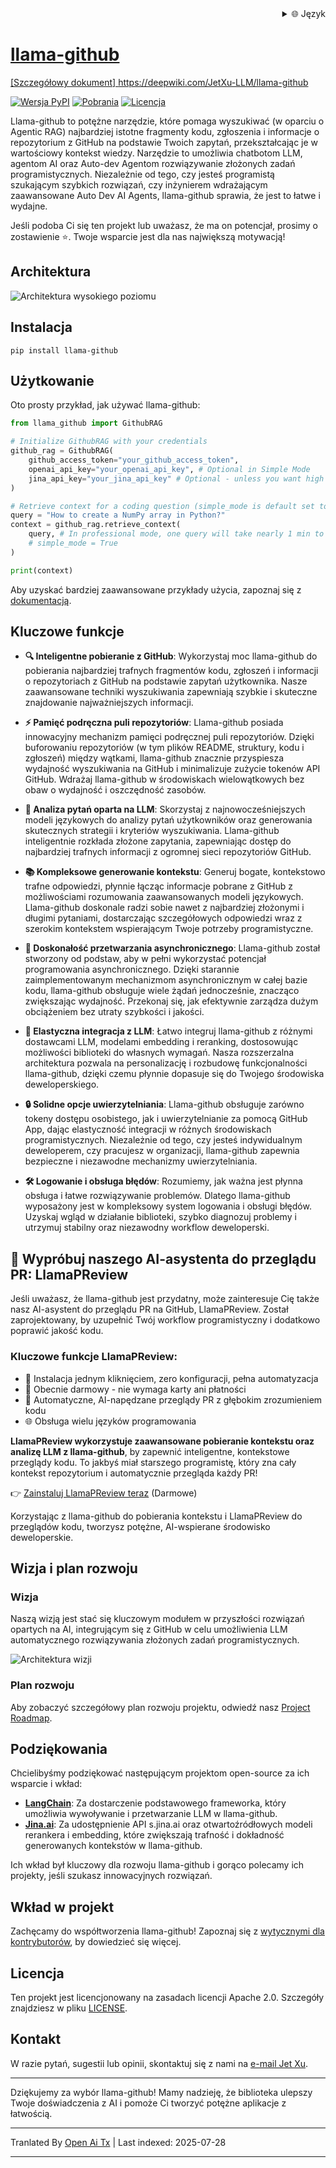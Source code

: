 
<div align="right">
  <details>
    <summary >🌐 Język</summary>
    <div>
      <div align="center">
        <a href="https://openaitx.github.io/view.html?user=JetXu-LLM&project=llama-github&lang=en">English</a>
        | <a href="https://openaitx.github.io/view.html?user=JetXu-LLM&project=llama-github&lang=zh-CN">简体中文</a>
        | <a href="https://openaitx.github.io/view.html?user=JetXu-LLM&project=llama-github&lang=zh-TW">繁體中文</a>
        | <a href="https://openaitx.github.io/view.html?user=JetXu-LLM&project=llama-github&lang=ja">日本語</a>
        | <a href="https://openaitx.github.io/view.html?user=JetXu-LLM&project=llama-github&lang=ko">한국어</a>
        | <a href="https://openaitx.github.io/view.html?user=JetXu-LLM&project=llama-github&lang=hi">हिन्दी</a>
        | <a href="https://openaitx.github.io/view.html?user=JetXu-LLM&project=llama-github&lang=th">ไทย</a>
        | <a href="https://openaitx.github.io/view.html?user=JetXu-LLM&project=llama-github&lang=fr">Français</a>
        | <a href="https://openaitx.github.io/view.html?user=JetXu-LLM&project=llama-github&lang=de">Deutsch</a>
        | <a href="https://openaitx.github.io/view.html?user=JetXu-LLM&project=llama-github&lang=es">Español</a>
        | <a href="https://openaitx.github.io/view.html?user=JetXu-LLM&project=llama-github&lang=it">Italiano</a>
        | <a href="https://openaitx.github.io/view.html?user=JetXu-LLM&project=llama-github&lang=ru">Русский</a>
        | <a href="https://openaitx.github.io/view.html?user=JetXu-LLM&project=llama-github&lang=pt">Português</a>
        | <a href="https://openaitx.github.io/view.html?user=JetXu-LLM&project=llama-github&lang=nl">Nederlands</a>
        | <a href="https://openaitx.github.io/view.html?user=JetXu-LLM&project=llama-github&lang=pl">Polski</a>
        | <a href="https://openaitx.github.io/view.html?user=JetXu-LLM&project=llama-github&lang=ar">العربية</a>
        | <a href="https://openaitx.github.io/view.html?user=JetXu-LLM&project=llama-github&lang=fa">فارسی</a>
        | <a href="https://openaitx.github.io/view.html?user=JetXu-LLM&project=llama-github&lang=tr">Türkçe</a>
        | <a href="https://openaitx.github.io/view.html?user=JetXu-LLM&project=llama-github&lang=vi">Tiếng Việt</a>
        | <a href="https://openaitx.github.io/view.html?user=JetXu-LLM&project=llama-github&lang=id">Bahasa Indonesia</a>
        | <a href="https://openaitx.github.io/view.html?user=JetXu-LLM&project=llama-github&lang=as">অসমীয়া</
      </div>
    </div>
  </details>
</div>

# llama-github

[Szczegółowy dokument] https://deepwiki.com/JetXu-LLM/llama-github

[![Wersja PyPI](https://badge.fury.io/py/llama-github.svg)](https://badge.fury.io/py/llama-github)
[![Pobrania](https://static.pepy.tech/badge/Llama-github)](https://pepy.tech/project/Llama-github)
[![Licencja](https://img.shields.io/badge/License-Apache%202.0-blue.svg)](https://opensource.org/licenses/Apache-2.0)

Llama-github to potężne narzędzie, które pomaga wyszukiwać (w oparciu o Agentic RAG) najbardziej istotne fragmenty kodu, zgłoszenia i informacje o repozytorium z GitHub na podstawie Twoich zapytań, przekształcając je w wartościowy kontekst wiedzy. Narzędzie to umożliwia chatbotom LLM, agentom AI oraz Auto-dev Agentom rozwiązywanie złożonych zadań programistycznych. Niezależnie od tego, czy jesteś programistą szukającym szybkich rozwiązań, czy inżynierem wdrażającym zaawansowane Auto Dev AI Agents, llama-github sprawia, że jest to łatwe i wydajne.

Jeśli podoba Ci się ten projekt lub uważasz, że ma on potencjał, prosimy o zostawienie ⭐️. Twoje wsparcie jest dla nas największą motywacją!

## Architektura
![Architektura wysokiego poziomu](https://raw.githubusercontent.com/JetXu-LLM/llama-github/main/./docs/high_level_architecture.drawio.svg)

## Instalacja
```
pip install llama-github
```

## Użytkowanie

Oto prosty przykład, jak używać llama-github:

```python
from llama_github import GithubRAG

# Initialize GithubRAG with your credentials
github_rag = GithubRAG(
    github_access_token="your_github_access_token", 
    openai_api_key="your_openai_api_key", # Optional in Simple Mode
    jina_api_key="your_jina_api_key" # Optional - unless you want high concurrency production deployment (s.jina.ai API will be used in llama-github)
)

# Retrieve context for a coding question (simple_mode is default set to False)
query = "How to create a NumPy array in Python?"
context = github_rag.retrieve_context(
    query, # In professional mode, one query will take nearly 1 min to generate final contexts. You could set log level to INFO to monitor the retrieval progress
    # simple_mode = True
)

print(context)
```

Aby uzyskać bardziej zaawansowane przykłady użycia, zapoznaj się z [dokumentacją](https://raw.githubusercontent.com/JetXu-LLM/llama-github/main/docs/usage.md).

## Kluczowe funkcje

- **🔍 Inteligentne pobieranie z GitHub**: Wykorzystaj moc llama-github do pobierania najbardziej trafnych fragmentów kodu, zgłoszeń i informacji o repozytoriach z GitHub na podstawie zapytań użytkownika. Nasze zaawansowane techniki wyszukiwania zapewniają szybkie i skuteczne znajdowanie najważniejszych informacji.

- **⚡ Pamięć podręczna puli repozytoriów**: Llama-github posiada innowacyjny mechanizm pamięci podręcznej puli repozytoriów. Dzięki buforowaniu repozytoriów (w tym plików README, struktury, kodu i zgłoszeń) między wątkami, llama-github znacznie przyspiesza wydajność wyszukiwania na GitHub i minimalizuje zużycie tokenów API GitHub. Wdrażaj llama-github w środowiskach wielowątkowych bez obaw o wydajność i oszczędność zasobów.

- **🧠 Analiza pytań oparta na LLM**: Skorzystaj z najnowocześniejszych modeli językowych do analizy pytań użytkowników oraz generowania skutecznych strategii i kryteriów wyszukiwania. Llama-github inteligentnie rozkłada złożone zapytania, zapewniając dostęp do najbardziej trafnych informacji z ogromnej sieci repozytoriów GitHub.

- **📚 Kompleksowe generowanie kontekstu**: Generuj bogate, kontekstowo trafne odpowiedzi, płynnie łącząc informacje pobrane z GitHub z możliwościami rozumowania zaawansowanych modeli językowych. Llama-github doskonale radzi sobie nawet z najbardziej złożonymi i długimi pytaniami, dostarczając szczegółowych odpowiedzi wraz z szerokim kontekstem wspierającym Twoje potrzeby programistyczne.

- **🚀 Doskonałość przetwarzania asynchronicznego**: Llama-github został stworzony od podstaw, aby w pełni wykorzystać potencjał programowania asynchronicznego. Dzięki starannie zaimplementowanym mechanizmom asynchronicznym w całej bazie kodu, llama-github obsługuje wiele żądań jednocześnie, znacząco zwiększając wydajność. Przekonaj się, jak efektywnie zarządza dużym obciążeniem bez utraty szybkości i jakości.

- **🔧 Elastyczna integracja z LLM**: Łatwo integruj llama-github z różnymi dostawcami LLM, modelami embedding i reranking, dostosowując możliwości biblioteki do własnych wymagań. Nasza rozszerzalna architektura pozwala na personalizację i rozbudowę funkcjonalności llama-github, dzięki czemu płynnie dopasuje się do Twojego środowiska deweloperskiego.

- **🔒 Solidne opcje uwierzytelniania**: Llama-github obsługuje zarówno tokeny dostępu osobistego, jak i uwierzytelnianie za pomocą GitHub App, dając elastyczność integracji w różnych środowiskach programistycznych. Niezależnie od tego, czy jesteś indywidualnym deweloperem, czy pracujesz w organizacji, llama-github zapewnia bezpieczne i niezawodne mechanizmy uwierzytelniania.

- **🛠️ Logowanie i obsługa błędów**: Rozumiemy, jak ważna jest płynna obsługa i łatwe rozwiązywanie problemów. Dlatego llama-github wyposażony jest w kompleksowy system logowania i obsługi błędów. Uzyskaj wgląd w działanie biblioteki, szybko diagnozuj problemy i utrzymuj stabilny oraz niezawodny workflow deweloperski.

## 🤖 Wypróbuj naszego AI-asystenta do przeglądu PR: LlamaPReview

Jeśli uważasz, że llama-github jest przydatny, może zainteresuje Cię także nasz AI-asystent do przeglądu PR na GitHub, LlamaPReview. Został zaprojektowany, by uzupełnić Twój workflow programistyczny i dodatkowo poprawić jakość kodu.

### Kluczowe funkcje LlamaPReview:
- 🚀 Instalacja jednym kliknięciem, zero konfiguracji, pełna automatyzacja
- 💯 Obecnie darmowy - nie wymaga karty ani płatności
- 🧠 Automatyczne, AI-napędzane przeglądy PR z głębokim zrozumieniem kodu
- 🌐 Obsługa wielu języków programowania

**LlamaPReview wykorzystuje zaawansowane pobieranie kontekstu oraz analizę LLM z llama-github**, by zapewnić inteligentne, kontekstowe przeglądy kodu. To jakbyś miał starszego programistę, który zna cały kontekst repozytorium i automatycznie przegląda każdy PR!

👉 [Zainstaluj LlamaPReview teraz](https://github.com/marketplace/llamapreview/) (Darmowe)

Korzystając z llama-github do pobierania kontekstu i LlamaPReview do przeglądów kodu, tworzysz potężne, AI-wspierane środowisko deweloperskie.

## Wizja i plan rozwoju

### Wizja

Naszą wizją jest stać się kluczowym modułem w przyszłości rozwiązań opartych na AI, integrującym się z GitHub w celu umożliwienia LLM automatycznego rozwiązywania złożonych zadań programistycznych.

![Architektura wizji](https://raw.githubusercontent.com/JetXu-LLM/llama-github/main/./docs/vision.drawio.svg)

### Plan rozwoju

Aby zobaczyć szczegółowy plan rozwoju projektu, odwiedź nasz [Project Roadmap](https://github.com/users/JetXu-LLM/projects/2).

## Podziękowania

Chcielibyśmy podziękować następującym projektom open-source za ich wsparcie i wkład:

- **[LangChain](https://github.com/langchain-ai/langchain)**: Za dostarczenie podstawowego frameworka, który umożliwia wywoływanie i przetwarzanie LLM w llama-github.
- **[Jina.ai](https://github.com/jina-ai/reader)**: Za udostępnienie API s.jina.ai oraz otwartoźródłowych modeli rerankera i embedding, które zwiększają trafność i dokładność generowanych kontekstów w llama-github.

Ich wkład był kluczowy dla rozwoju llama-github i gorąco polecamy ich projekty, jeśli szukasz innowacyjnych rozwiązań.

## Wkład w projekt

Zachęcamy do współtworzenia llama-github! Zapoznaj się z [wytycznymi dla kontrybutorów](https://raw.githubusercontent.com/JetXu-LLM/llama-github/main/CONTRIBUTING.md), by dowiedzieć się więcej.

## Licencja

Ten projekt jest licencjonowany na zasadach licencji Apache 2.0. Szczegóły znajdziesz w pliku [LICENSE](LICENSE).

## Kontakt

W razie pytań, sugestii lub opinii, skontaktuj się z nami na [e-mail Jet Xu](https://raw.githubusercontent.com/JetXu-LLM/llama-github/main/mailto:Voldemort.xu@foxmail.com).

---

Dziękujemy za wybór llama-github! Mamy nadzieję, że biblioteka ulepszy Twoje doświadczenia z AI i pomoże Ci tworzyć potężne aplikacje z łatwością.


---

Tranlated By [Open Ai Tx](https://github.com/OpenAiTx/OpenAiTx) | Last indexed: 2025-07-28

---